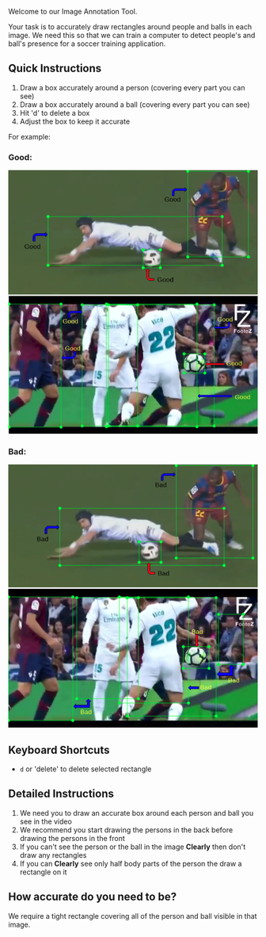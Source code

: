 Welcome to our Image Annotation Tool.

Your task is to accurately draw rectangles around people and balls in each image. We need this so that we can train a computer to detect people's and ball's presence for a soccer training application.

## Quick Instructions
1. Draw a box accurately around a person (covering every part you can see)
2. Draw a box accurately around a ball (covering every part you can see)
2. Hit 'd' to delete a box
3. Adjust the box to keep it accurate


For example:
### Good:
![](https://github.com/HebaAladdin/BeaverDam/blob/master/Screenshot%20from%202018-01-22%2015-05-31.png)
![](https://github.com/HebaAladdin/BeaverDam/blob/master/Screenshot%20from%202018-01-22%2015-26-57.png)
### Bad:
![](https://github.com/HebaAladdin/BeaverDam/blob/master/Screenshot%20from%202018-01-22%2015-07-55.png)
![](https://github.com/HebaAladdin/BeaverDam/blob/master/Screenshot%20from%202018-01-22%2015-36-20.png)


## Keyboard Shortcuts
- `d` or 'delete' to delete selected rectangle

## Detailed Instructions
1. We need you to draw an accurate box around each person and ball you see in the video
2. We recommend you start drawing the persons in the back before drawing the persons in the front 
3. If you can't see the person or the ball in the image **Clearly** then don't draw any rectangles
5. If you can **Clearly** see only half body parts of the person the draw a rectangle on it 

## How accurate do you need to be?
We require a tight rectangle covering all of the person and ball visible in that image.


